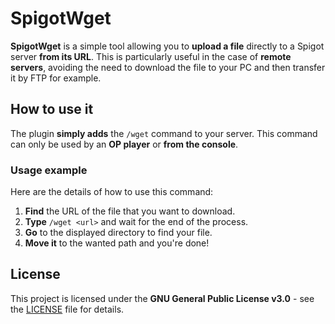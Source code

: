 # SpigotWget
**SpigotWget** is a simple tool allowing you to **upload a file** directly to a Spigot server **from its URL**. This is particularly useful in the case of **remote servers**, avoiding the need to download the file to your PC and then transfer it by FTP for example.

## How to use it
The plugin **simply adds** the ```/wget``` command to your server. This command can only be used by an **OP player** or **from the console**.

### Usage example
Here are the details of how to use this command:
 1. **Find** the URL of the file that you want to download.
 2. **Type** ```/wget <url>``` and wait for the end of the process.
 3. **Go** to the displayed directory to find your file.
 4. **Move it** to the wanted path and you're done!


## License

This project is licensed under the **GNU General Public License v3.0** - see the [LICENSE](LICENSE) file for details.
